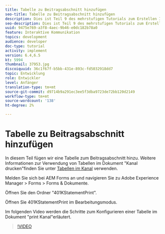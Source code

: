 ```yaml
---
title: Tabelle zu Beitragsabschnitt hinzufügen
seo-title: Tabelle zu Beitragsabschnitt hinzufügen
description: Dies ist Teil 9 des mehrstufigen Tutorials zum Erstellen Ihres ersten interaktiven Kommunikations-Dokuments.In diesem Teil fügen wir eine Tabelle zum Beitragsabschnitt hinzu.
seo-description: Dies ist Teil 9 des mehrstufigen Tutorials zum Erstellen Ihres ersten interaktiven Kommunikations-Dokuments.In diesem Teil fügen wir eine Tabelle zum Beitragsabschnitt hinzu.
uuid: 9475e769-a3f8-4aec-9b46-e0dc182b78a0
feature: Interaktive Kommunikation
topics: development
audience: developer
doc-type: tutorial
activity: implement
version: 6.4,6.5
kt: 5994
thumbnail: 37953.jpg
discoiquuid: 36c1f67f-b5bb-431e-893c-fd5032918dd7
topic: Entwicklung
role: Entwickler
level: Anfänger
translation-type: tm+mt
source-git-commit: d9714b9a291ec3ee5f3dba9723de72bb120d2149
workflow-type: tm+mt
source-wordcount: '138'
ht-degree: 2%

---
```



# Tabelle zu Beitragsabschnitt hinzufügen

In diesem Teil fügen wir eine Tabelle zum Beitragsabschnitt hinzu.
Weitere Informationen zur Verwendung von Tabellen im Dokument &quot;Kanal drucken&quot;finden Sie unter [Tabellen im Kanal](/help/forms/interactive-communications/table-in-print-channel-documents-video-use.md) verwenden.

Melden Sie sich bei AEM Forms an und navigieren Sie zu Adobe Experience Manager > Forms > Forms &amp; Dokumente.

Öffnen Sie den Ordner &quot;401KStatementPrint&quot;.

Öffnen Sie 401KStatementPrint im Bearbeitungsmodus.

Im folgenden Video werden die Schritte zum Konfigurieren einer Tabelle im Dokument &quot;print Kanal&quot;erläutert.

>[!VIDEO](https://video.tv.adobe.com/v/22387t1?quality=9&learn=on)

